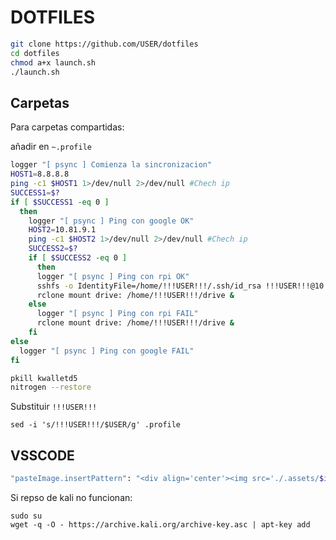 # DOTFILES

```sh
git clone https://github.com/USER/dotfiles
cd dotfiles
chmod a+x launch.sh
./launch.sh
```

## Carpetas

Para carpetas compartidas:

añadir en `~.profile`
```sh
logger "[ psync ] Comienza la sincronizacion"
HOST1=8.8.8.8
ping -c1 $HOST1 1>/dev/null 2>/dev/null #Chech ip
SUCCESS1=$?
if [ $SUCCESS1 -eq 0 ]
  then
    logger "[ psync ] Ping con google OK"
    HOST2=10.81.9.1
    ping -c1 $HOST2 1>/dev/null 2>/dev/null #Chech ip
    SUCCESS2=$?
    if [ $SUCCESS2 -eq 0 ]
      then
      logger "[ psync ] Ping con rpi OK"
      sshfs -o IdentityFile=/home/!!!USER!!!/.ssh/id_rsa !!!USER!!!@10.81.9.1:/var/www/html/hugo/content /home/!!!USER!!!/rpi &
      rclone mount drive: /home/!!!USER!!!/drive &
    else
      logger "[ psync ] Ping con rpi FAIL"
      rclone mount drive: /home/!!!USER!!!/drive &
    fi
else
  logger "[ psync ] Ping con google FAIL"
fi

pkill kwalletd5
nitrogen --restore
```

Substituir `!!!USER!!!`

```sj
sed -i 's/!!!USER!!!/$USER/g' .profile
```

## VSSCODE

```sh
"pasteImage.insertPattern": "<div align='center'><img src='./.assets/$imageFileName}'/></div>",
```

Si repso de kali no funcionan:

```
sudo su
wget -q -O - https://archive.kali.org/archive-key.asc | apt-key add
```
